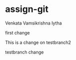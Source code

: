 # assign-git
Venkata Vamsikrishna Iytha

first change


This is a change on testbranch2

testbranch change

